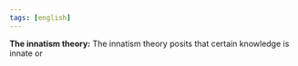 ```yaml
---
tags: [english]
---
```


**The innatism theory:** The innatism theory posits that certain knowledge is innate  or 